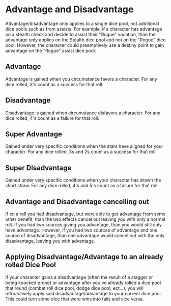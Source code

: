 # Advantage and Disadvantage

Advantage/disadvantage only applies to a single dice pool, not additional dice pools such as from assists. For example, if a character has advantage on a stealth check and decide to assist their "Rogue" vocation, than the advantage only applies on the Stealth dice pool and not on the "Rogue" dice pool. However, the character could preemptively use a destiny point to gain advantage on the "Rogue" assist dice pool.

## Advantage

Advantage is gained when you circumstance favors a character. For any dice rolled, 3's count as a success for that roll.

## Disadvantage

Disadvantage is gained when circumstance disfavors a character. For any dice rolled, 4's count as a failure for that roll.

## Super Advantage

Gained under very specific conditions when the stars have aligned for your character. For any dice rolled, 3s and 2s count as a success for that roll.

## Super Disadvantage

Gained under very specific conditions when your character has drawn the short straw. For any dice rolled, 4's and 5's count as a failure for that roll.

## Advantage and Disadvantage cancelling out

If on a roll you had disadvantage, but were able to get advantage from some other benefit, than the two effects cancel out leaving you with only a normal roll. If you had two sources giving you advantage, than you would still only have advantage. However, if you had two sources of advantage and one source of disadvantage, than one advantage would cancel out with the only disadvantage, leaving you with advantage.

## Applying Disadvantage/Advantage to an already rolled Dice Pool

If your character gains a disadvantage (often the result of a stagger or being knocked prone) or advantage after you've already rolled a dice pool that round (combat roll dice pool, dodge dice pool, ect...), you will retroactively apply said disadvantage/advantage to your current dice pool. This could turn some dice that were wins into fails and vice versa.
